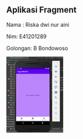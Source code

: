 ## Aplikasi Fragment

Nama : Riska dwi nur aini <br>

Nim: E41201289

Golongan: B Bondowoso


<img src="Screenshot/home.PNG" width="150" height="200">